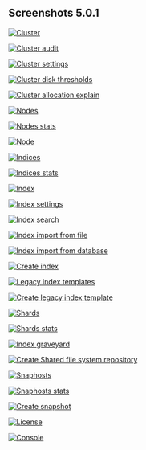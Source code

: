 ## Screenshots 5.0.1

[![Cluster](https://raw.githubusercontent.com/stephanediondev/elasticsearch-admin/main/screenshots/5.0.1/resized/resized-cluster.png)](https://raw.githubusercontent.com/stephanediondev/elasticsearch-admin/main/screenshots/5.0.1/original/original-cluster.png)

[![Cluster audit](https://raw.githubusercontent.com/stephanediondev/elasticsearch-admin/main/screenshots/5.0.1/resized/resized-cluster-audit.png)](https://raw.githubusercontent.com/stephanediondev/elasticsearch-admin/main/screenshots/5.0.1/original/original-cluster-audit.png)

[![Cluster settings](https://raw.githubusercontent.com/stephanediondev/elasticsearch-admin/main/screenshots/5.0.1/resized/resized-cluster-settings.png)](https://raw.githubusercontent.com/stephanediondev/elasticsearch-admin/main/screenshots/5.0.1/original/original-cluster-settings.png)

[![Cluster disk thresholds](https://raw.githubusercontent.com/stephanediondev/elasticsearch-admin/main/screenshots/5.0.1/resized/resized-disk-thresholds.png)](https://raw.githubusercontent.com/stephanediondev/elasticsearch-admin/main/screenshots/5.0.1/original/original-disk-thresholds.png)

[![Cluster allocation explain](https://raw.githubusercontent.com/stephanediondev/elasticsearch-admin/main/screenshots/5.0.1/resized/resized-cluster-allocation-explain.png)](https://raw.githubusercontent.com/stephanediondev/elasticsearch-admin/main/screenshots/5.0.1/original/original-cluster-allocation-explain.png)

[![Nodes](https://raw.githubusercontent.com/stephanediondev/elasticsearch-admin/main/screenshots/5.0.1/resized/resized-nodes.png)](https://raw.githubusercontent.com/stephanediondev/elasticsearch-admin/main/screenshots/5.0.1/original/original-nodes.png)

[![Nodes stats](https://raw.githubusercontent.com/stephanediondev/elasticsearch-admin/main/screenshots/5.0.1/resized/resized-nodes-stats.png)](https://raw.githubusercontent.com/stephanediondev/elasticsearch-admin/main/screenshots/5.0.1/original/original-nodes-stats.png)

[![Node](https://raw.githubusercontent.com/stephanediondev/elasticsearch-admin/main/screenshots/5.0.1/resized/resized-node.png)](https://raw.githubusercontent.com/stephanediondev/elasticsearch-admin/main/screenshots/5.0.1/original/original-node.png)

[![Indices](https://raw.githubusercontent.com/stephanediondev/elasticsearch-admin/main/screenshots/5.0.1/resized/resized-indices.png)](https://raw.githubusercontent.com/stephanediondev/elasticsearch-admin/main/screenshots/5.0.1/original/original-indices.png)

[![Indices stats](https://raw.githubusercontent.com/stephanediondev/elasticsearch-admin/main/screenshots/5.0.1/resized/resized-indices-stats.png)](https://raw.githubusercontent.com/stephanediondev/elasticsearch-admin/main/screenshots/5.0.1/original/original-indices-stats.png)

[![Index](https://raw.githubusercontent.com/stephanediondev/elasticsearch-admin/main/screenshots/5.0.1/resized/resized-index.png)](https://raw.githubusercontent.com/stephanediondev/elasticsearch-admin/main/screenshots/5.0.1/original/original-index.png)

[![Index settings](https://raw.githubusercontent.com/stephanediondev/elasticsearch-admin/main/screenshots/5.0.1/resized/resized-index-settings.png)](https://raw.githubusercontent.com/stephanediondev/elasticsearch-admin/main/screenshots/5.0.1/original/original-index-settings.png)

[![Index search](https://raw.githubusercontent.com/stephanediondev/elasticsearch-admin/main/screenshots/5.0.1/resized/resized-index-search.png)](https://raw.githubusercontent.com/stephanediondev/elasticsearch-admin/main/screenshots/5.0.1/original/original-index-search.png)

[![Index import from file](https://raw.githubusercontent.com/stephanediondev/elasticsearch-admin/main/screenshots/5.0.1/resized/resized-index-file-import.png)](https://raw.githubusercontent.com/stephanediondev/elasticsearch-admin/main/screenshots/5.0.1/original/original-index-file-import.png)

[![Index import from database](https://raw.githubusercontent.com/stephanediondev/elasticsearch-admin/main/screenshots/5.0.1/resized/resized-index-database-import.png)](https://raw.githubusercontent.com/stephanediondev/elasticsearch-admin/main/screenshots/5.0.1/original/original-index-database-import.png)

[![Create index](https://raw.githubusercontent.com/stephanediondev/elasticsearch-admin/main/screenshots/5.0.1/resized/resized-index-create.png)](https://raw.githubusercontent.com/stephanediondev/elasticsearch-admin/main/screenshots/5.0.1/original/original-index-create.png)

[![Legacy index templates](https://raw.githubusercontent.com/stephanediondev/elasticsearch-admin/main/screenshots/5.0.1/resized/resized-index-templates-legacy.png)](https://raw.githubusercontent.com/stephanediondev/elasticsearch-admin/main/screenshots/5.0.1/original/original-index-templates-legacy.png)

[![Create legacy index template](https://raw.githubusercontent.com/stephanediondev/elasticsearch-admin/main/screenshots/5.0.1/resized/resized-index-template-create-legacy.png)](https://raw.githubusercontent.com/stephanediondev/elasticsearch-admin/main/screenshots/5.0.1/original/original-index-template-create-legacy.png)

[![Shards](https://raw.githubusercontent.com/stephanediondev/elasticsearch-admin/main/screenshots/5.0.1/resized/resized-shards.png)](https://raw.githubusercontent.com/stephanediondev/elasticsearch-admin/main/screenshots/5.0.1/original/original-shards.png)

[![Shards stats](https://raw.githubusercontent.com/stephanediondev/elasticsearch-admin/main/screenshots/5.0.1/resized/resized-shards-stats.png)](https://raw.githubusercontent.com/stephanediondev/elasticsearch-admin/main/screenshots/5.0.1/original/original-shards-stats.png)

[![Index graveyard](https://raw.githubusercontent.com/stephanediondev/elasticsearch-admin/main/screenshots/5.0.1/resized/resized-index-graveyard.png)](https://raw.githubusercontent.com/stephanediondev/elasticsearch-admin/main/screenshots/5.0.1/original/original-index-graveyard.png)

[![Create Shared file system repository](https://raw.githubusercontent.com/stephanediondev/elasticsearch-admin/main/screenshots/5.0.1/resized/resized-repository-create-fs.png)](https://raw.githubusercontent.com/stephanediondev/elasticsearch-admin/main/screenshots/5.0.1/original/original-repository-create-fs.png)

[![Snaphosts](https://raw.githubusercontent.com/stephanediondev/elasticsearch-admin/main/screenshots/5.0.1/resized/resized-snapshots.png)](https://raw.githubusercontent.com/stephanediondev/elasticsearch-admin/main/screenshots/5.0.1/original/original-snapshots.png)

[![Snaphosts stats](https://raw.githubusercontent.com/stephanediondev/elasticsearch-admin/main/screenshots/5.0.1/resized/resized-snapshots-stats.png)](https://raw.githubusercontent.com/stephanediondev/elasticsearch-admin/main/screenshots/5.0.1/original/original-snapshots-stats.png)

[![Create snapshot](https://raw.githubusercontent.com/stephanediondev/elasticsearch-admin/main/screenshots/5.0.1/resized/resized-snapshot-create.png)](https://raw.githubusercontent.com/stephanediondev/elasticsearch-admin/main/screenshots/5.0.1/original/original-snapshot-create.png)

[![License](https://raw.githubusercontent.com/stephanediondev/elasticsearch-admin/main/screenshots/5.0.1/resized/resized-license.png)](https://raw.githubusercontent.com/stephanediondev/elasticsearch-admin/main/screenshots/5.0.1/original/original-license.png)

[![Console](https://raw.githubusercontent.com/stephanediondev/elasticsearch-admin/main/screenshots/5.0.1/resized/resized-console.png)](https://raw.githubusercontent.com/stephanediondev/elasticsearch-admin/main/screenshots/5.0.1/original/original-console.png)

